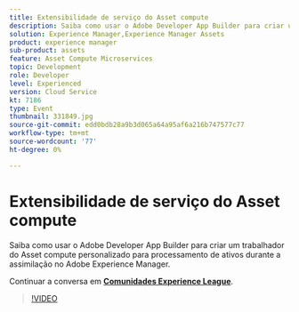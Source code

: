```yaml
---
title: Extensibilidade de serviço do Asset compute
description: Saiba como usar o Adobe Developer App Builder para criar um trabalhador do Asset compute personalizado para processamento de ativos durante a assimilação no Adobe Experience Manager. Esta sessão foi entregue como parte do evento Conteúdo do Adobe Developers Live.
solution: Experience Manager,Experience Manager Assets
product: experience manager
sub-product: assets
feature: Asset Compute Microservices
topic: Development
role: Developer
level: Experienced
version: Cloud Service
kt: 7186
type: Event
thumbnail: 331849.jpg
source-git-commit: edd0bdb28a9b3d065a64a95af6a216b747577c77
workflow-type: tm+mt
source-wordcount: '77'
ht-degree: 0%

---
```


# Extensibilidade de serviço do Asset compute

Saiba como usar o Adobe Developer App Builder para criar um trabalhador do Asset compute personalizado para processamento de ativos durante a assimilação no Adobe Experience Manager.

Continuar a conversa em **[Comunidades Experience League](http://adobe.ly/36Yd3v6)**.

>[!VIDEO](https://video.tv.adobe.com/v/331849/?quality=12&learn=on&hidetitle=true)
